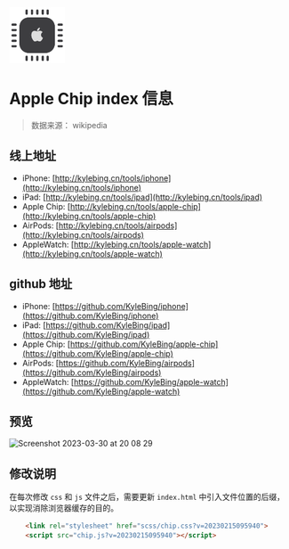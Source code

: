 <img src="https://github.com/KyleBing/apple-chip/raw/master/imgs/logo.png" width="100">

# Apple Chip index  信息

> 数据来源： wikipedia

## 线上地址
- iPhone: [http://kylebing.cn/tools/iphone](http://kylebing.cn/tools/iphone)
- iPad: [http://kylebing.cn/tools/ipad](http://kylebing.cn/tools/ipad)
- Apple Chip: [http://kylebing.cn/tools/apple-chip](http://kylebing.cn/tools/apple-chip)
- AirPods: [http://kylebing.cn/tools/airpods](http://kylebing.cn/tools/airpods)
- AppleWatch: [http://kylebing.cn/tools/apple-watch](http://kylebing.cn/tools/apple-watch)


## github 地址
- iPhone: [https://github.com/KyleBing/iphone](https://github.com/KyleBing/iphone)
- iPad: [https://github.com/KyleBing/ipad](https://github.com/KyleBing/ipad)
- Apple Chip: [https://github.com/KyleBing/apple-chip](https://github.com/KyleBing/apple-chip)
- AirPods: [https://github.com/KyleBing/airpods](https://github.com/KyleBing/airpods)
- AppleWatch: [https://github.com/KyleBing/apple-watch](https://github.com/KyleBing/apple-watch)

## 预览

<img width="1920" alt="Screenshot 2023-03-30 at 20 08 29" src="https://user-images.githubusercontent.com/12215982/228832248-46f00382-97a4-42b6-ac97-ae907928faee.png">



## 修改说明
在每次修改 `css` 和 `js` 文件之后，需要更新 `index.html` 中引入文件位置的后缀，以实现消除浏览器缓存的目的。

```html
    <link rel="stylesheet" href="scss/chip.css?v=20230215095940">
    <script src="chip.js?v=20230215095940"></script>
```
